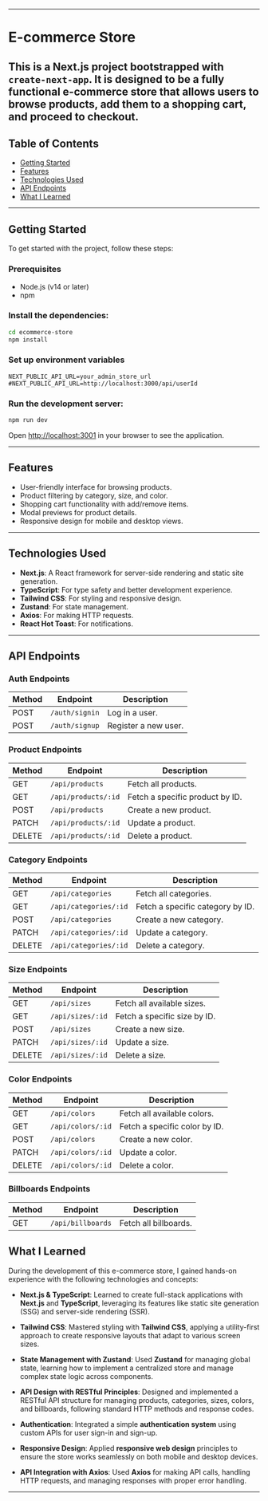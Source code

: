 
---
# E-commerce Store

This is a **Next.js** project bootstrapped with `create-next-app`. It is designed to be a fully functional e-commerce store that allows users to browse products, add them to a shopping cart, and proceed to checkout.
---

## Table of Contents

- [Getting Started](#getting-started)
- [Features](#features)
- [Technologies Used](#technologies-used)
- [API Endpoints](#api-endpoints)
- [What I Learned](#what-i-learned)

---

## Getting Started

To get started with the project, follow these steps:

### Prerequisites

- Node.js (v14 or later)
- npm

### Install the dependencies:

```bash
cd ecommerce-store
npm install
```

### Set up environment variables
```env
NEXT_PUBLIC_API_URL=your_admin_store_url 
#NEXT_PUBLIC_API_URL=http://localhost:3000/api/userId

```


### Run the development server:

```bash
npm run dev
```

Open [http://localhost:3001](http://localhost:3001) in your browser to see the application.

---

## Features

- User-friendly interface for browsing products.
- Product filtering by category, size, and color.
- Shopping cart functionality with add/remove items.
- Modal previews for product details.
- Responsive design for mobile and desktop views.

---

## Technologies Used

- **Next.js**: A React framework for server-side rendering and static site generation.
- **TypeScript**: For type safety and better development experience.
- **Tailwind CSS**: For styling and responsive design.
- **Zustand**: For state management.
- **Axios**: For making HTTP requests.
- **React Hot Toast**: For notifications.

---

## API Endpoints

### Auth Endpoints

| Method | Endpoint       | Description          |
| ------ | -------------- | -------------------- |
| POST   | `/auth/signin` | Log in a user.       |
| POST   | `/auth/signup` | Register a new user. |

### Product Endpoints

| Method | Endpoint            | Description                     |
| ------ | ------------------- | ------------------------------- |
| GET    | `/api/products`     | Fetch all products.             |
| GET    | `/api/products/:id` | Fetch a specific product by ID. |
| POST   | `/api/products`     | Create a new product.           |
| PATCH  | `/api/products/:id` | Update a product.               |
| DELETE | `/api/products/:id` | Delete a product.               |

### Category Endpoints

| Method | Endpoint              | Description                      |
| ------ | --------------------- | -------------------------------- |
| GET    | `/api/categories`     | Fetch all categories.            |
| GET    | `/api/categories/:id` | Fetch a specific category by ID. |
| POST   | `/api/categories`     | Create a new category.           |
| PATCH  | `/api/categories/:id` | Update a category.               |
| DELETE | `/api/categories/:id` | Delete a category.               |

### Size Endpoints

| Method | Endpoint         | Description                  |
| ------ | ---------------- | ---------------------------- |
| GET    | `/api/sizes`     | Fetch all available sizes.   |
| GET    | `/api/sizes/:id` | Fetch a specific size by ID. |
| POST   | `/api/sizes`     | Create a new size.           |
| PATCH  | `/api/sizes/:id` | Update a size.               |
| DELETE | `/api/sizes/:id` | Delete a size.               |

### Color Endpoints

| Method | Endpoint          | Description                   |
| ------ | ----------------- | ----------------------------- |
| GET    | `/api/colors`     | Fetch all available colors.   |
| GET    | `/api/colors/:id` | Fetch a specific color by ID. |
| POST   | `/api/colors`     | Create a new color.           |
| PATCH  | `/api/colors/:id` | Update a color.               |
| DELETE | `/api/colors/:id` | Delete a color.               |

### Billboards Endpoints

| Method | Endpoint          | Description           |
| ------ | ----------------- | --------------------- |
| GET    | `/api/billboards` | Fetch all billboards. |

## What I Learned

During the development of this e-commerce store, I gained hands-on experience with the following technologies and concepts:

- **Next.js & TypeScript**: Learned to create full-stack applications with **Next.js** and **TypeScript**, leveraging its features like static site generation (SSG) and server-side rendering (SSR).
- **Tailwind CSS**: Mastered styling with **Tailwind CSS**, applying a utility-first approach to create responsive layouts that adapt to various screen sizes.

- **State Management with Zustand**: Used **Zustand** for managing global state, learning how to implement a centralized store and manage complex state logic across components.

- **API Design with RESTful Principles**: Designed and implemented a RESTful API structure for managing products, categories, sizes, colors, and billboards, following standard HTTP methods and response codes.

- **Authentication**: Integrated a simple **authentication system** using custom APIs for user sign-in and sign-up.

- **Responsive Design**: Applied **responsive web design** principles to ensure the store works seamlessly on both mobile and desktop devices.

- **API Integration with Axios**: Used **Axios** for making API calls, handling HTTP requests, and managing responses with proper error handling.

---

